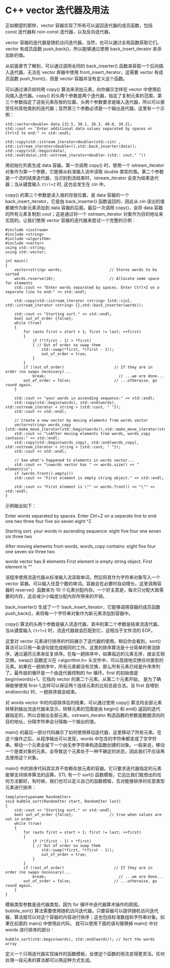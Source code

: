 # C++ vector 迭代器及用法

正如期望的那样，vector 容器实现了所有可以返回迭代器的成员函数，包括 const 迭代器和 non-const 迭代器，以及反向迭代器。

vector 容器的迭代器是随机访问迭代器。当然，也可以通过全局函数获取它们。vector 有成员函数 push_back()，所以能够通过使用 back_insert_iterator 来添加新的值。

从前面章节了解到，可以通过调用全同的 back_inserter() 函数来获取一个后向插入迭代器。无法在 vector 奔器中使用 front_insert_iterator，这需要 vector 有成员函数 push_front()，但是 vector 容器并没有定义这个函数。

可以通过演示如何用 copy() 算法来添加元素，向你展示怎样在 vector 中使用后向插入迭代器。copy() 的头两个参数是两个迭代器，指定了复制元素的范围，第三个参数指定了这些元素存放的位置。头两个参数要求是输入迭代器，所以可以接受任何其他类别的迭代器；显然第三个参数必须是一个输出迭代器。这里有一个示例：

```
std::vector<double> data {32.5, 30.1, 36.3, 40.0, 39.2};
std::cout << "Enter additional data values separated by spaces or Ctrl+Z to end:" << std::endl;

std::copy(std::istream_iterator<double>(std::cin) , std::istream_iterator<double>(),std::back_inserter(data));
std::copy(std::begin(data), std::end(data),std::ostream_iterator<double> (std:: cout," "))
```

用初始化列表生成 data 容器。第一次调用 copy() 时，使用一个 istream_iterator 对象作为第一个参数，它能够从标准输入流中读取 double 类型的值。第二个参数是一个流的结束迭代器，当识别到流结束时，istream_iterator 会变为结束迭代器；当从键盘输入 `Ctrl+Z` 时, 这也会发生在 cin 中。

copy() 的第三个参数是读入值的存放位置，是 data 容器的一个 back_insert_iterator，它是由 back_inserter() 函数返回的，因此从 cin 读出的值都被作为新元素添加到 data 容器的后面。最后一次调用 copy()，会将 data 容器的所有元素复制到 cout；这是通过将一个 ostream_iterator 对象作为目的地址来实现的。让我们使用 vector 容器的迭代器来尝试一个完整的示例：

```
#include <iostream>
#include <string>
#include <algorithm>
#include <vector>
using std::string;
using std::vector;

int main()
{
    vector<string> words;                     // Stores words to be sorted
    words.reserve(10);                        // Allocate some space for elements
    std::cout << "Enter words separated by spaces. Enter Ctrl+Z on a separate line to end:" << std::endl;

    std::copy(std::istream_iterator <string> {std::cin}, std::istream_iterator <string> {},std::back_inserter(words));

    std::cout << "Starting sort." << std::endl;
    bool out_of_order {false};
    while (true)
    {
        for (auto first = start + 1; first != last; ++first)
        {
            if (*(first - 1) > *first)
            { // Out of order so swap them
                std::swap(*first, *(first - 1));
                out_of_order = true;
            }
        }
        if (!out_of_order)                      // If they are in order (no swaps necessary)...
            break;                                // ...we are done...
        out_of_order = false;                   // ...otherwise, go round again.
    }

    std::cout << "your words in ascending sequence:" << std::endl;
    std::copy(std::begin(words), std::end(words), std::ostream_iterator < string > {std::cout, " "});
    std::cout << std::endl;

    // Create a new vector by moving elements from words vector
    vector<string> words_copy {std::make_move_iterator(std::begin(words)),std::make_move_iterator(std::end(words))};
    std::cout << "\nAfter moving elements from words, words_copy contains:" << std::endl;
    std::copy(std::begin(words_copy), std::end(words_copy),  std::ostream_iterator < string > {std::cout, " "});
    std::cout << std::endl;

    // See what's happened to elements in words vector...
    std::cout << "\nwords vector has " << words.size() << " elements\n";
    if (words.front().empty())
    std::cout << "First element is empty string object." << std::endl;

    std::cout << "First element is \"" << words.front() << "\"" << std::endl;
}
```

示例输出如下：

Enter words separated by spaces. Enter Ctrl+Z on a separate line to end:
one two three four five six seven eight
^Z

Starting sort.
your words in ascending sequence:
eight five four one seven six three two

After moving elements from words, words_copy contains:
eight five four one seven six three two

words vector has 8 elements
First element is empty string object.
First element is ""

该程序使用流迭代器从标准输入流读取单词，然后将其作为字符串对象写入一个 vector 容器。可以输入任意个数的单词。容器会在必要时自动增长。这里调用容器的 reserve()  函数来为 10 个元素分配内存。一个好主意是，每次只分配大致需要的内存，这会减少小幅度分配内存所带来的开销。

back_inserter() 生成了一个 back_insert_iterator，它能够调用容器的成员函数 push_back()，来将每一个字符串对象作为新元素添加到容器中。

copy() 算法的头两个参数是输入流迭代器，其中的第二个参数是结束流迭代器。当从键盘输入 `Ctrl+Z` 时，流迭代器就会匹配到它，这相当于文件流的 EOF。

这里对 vector 元素进行排序的代码展示了迭代器的使用。稍后你会看到，sort() 算法可以只用一条语句就完成相同的工作。这里的排序算法是十分简单的冒泡排序，通过遍历元素来反复排序。在每一趟排序中，如果临近的元素无序，就会互相交换。swap() 函数定义在 <algorithm.h> 头文件中，可以高效地交换任何类型的元素。如果在一趟排序中，所有元素都没有交换，那么所有元素已经是升序序列了。最外层的循环是一个由迭代器控制的 for 循环。first 的初始值是 begin(words)+1，它指向 vector 的第二个元素。从第二个元素开始， 是为了确保能够使用 first-1,这样可以保证两个连续元素的比较总是合法。当 first 自增到 end(words) 时，一趟排序就会结束。

对 words vector 中的内容排序后的结果，可以通过使用 copy() 算法将全部元素转移到输出流迭代器来显示。转移元素的范围是由 begin() 和 end() 返回的迭代器指定的，所以会输出全部元素。ostream_iterator 构造函数的参数是数据流向的目的地址，分隔字符串会分隔每一个输出的值。

main() 的最后一部分代码展示了如何使用移动迭代器，这里移动了所有元素。在这个操作之后，从程序输出可以发现，words 中包含的字符串都变成了空字符串。移动一个元素会留下一个由无参字符串构造函数创建的对象。一般来说，移动一个是类对象的元素，会导致这个元素处于一种不确定的状态，因此我们不应该再去使用这个对象。

main() 中的排序代码其实并不依赖存放元素的容器。它只要求迭代器指定的元素能够支持排序算法的运算。STL 有一个 sort() 函数模板，它远比我们能想出的任何方法都好。有时候，我们也可以定义自己的函数模板，去对能够排序的任意类型元素进行排序：

```
template<typename RandomIter>
void bubble_sort(RandomIter start, RandomIter last)
{
    std::cout << "Starting sort." << std::endl;
    bool out_of_order {false};                // true when values are not in order
    while (true)
    {
        for (auto first = start + 1; first != last; ++first)
        {
            if (*(first - 1) > *first)
            { // Out of order so swap them
                std::swap(*first, *(first - 1));
                out_of_order = true;
            }
        }
        if (!out_of_order)                      // If they are in order (no swaps necessary)...
            break;                                // ...we are done...
        out_of_order = false;                   // ...otherwise, go round again.
    }
}
```

模板类型参数是迭代器类型。因为 for 循环中迭代器算术操作的原因，bubble_sort() 算法需要使用随机访问迭代器。只要容器可以提供随机访问迭代器，算法就可以对这个容器的内容进行排序；这也包括标准数组和字符串对象。如果在前面的 main() 中使用此代码， 就可以使用下面的语句替换掉 main() 中对 words 进行排序的部分：

```
bubble_sort(std::begin(words), std::end(words)); // Sort the words array
```

定义一个只用迭代器实现操作的函数模板，会使这个函数的用法变得更灵活。任何处理一段元素的算法都可以用这种方式生成。